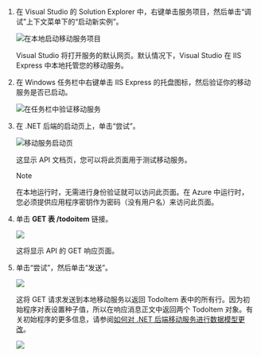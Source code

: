 
1. 在 Visual Studio 的 Solution Explorer 中，右键单击服务项目，然后单击“调试”上下文菜单下的“启动新实例”。

    ![在本地启动移动服务项目](./media/mobile-services-dotnet-backend-test-local-service-api-documentation/vs-start-debug-service-project.png)

    Visual Studio 将打开服务的默认网页。默认情况下，Visual Studio 在 IIS Express 中本地托管您的移动服务。

2. 在 Windows 任务栏中右键单击 IIS Express 的托盘图标，然后验证你的移动服务是否已启动。

     ![在任务栏中验证移动服务](./media/mobile-services-dotnet-backend-test-local-service-api-documentation/iis-express-tray.png)

3. 在 .NET 后端的启动页上，单击“尝试”。

    ![移动服务启动页](./media/mobile-services-dotnet-backend-test-local-service-api-documentation/service-welcome-page.png)

    这显示 API 文档页，您可以将此页面用于测试移动服务。

    >[!NOTE]
    >在本地运行时，无需进行身份验证就可以访问此页面。在 Azure 中运行时，您必须提供应用程序密钥作为密码（没有用户名）来访问此页面。

4. 单击 **GET 表 /todoitem** 链接。

    ![](./media/mobile-services-dotnet-backend-test-local-service-api-documentation/service-api-documentation-page.png)

    这将显示 API 的 GET 响应页面。

5. 单击“尝试”，然后单击“发送”。

    ![](./media/mobile-services-dotnet-backend-test-local-service-api-documentation/service-try-this-out-get-todoitems.png)

    这将 GET 请求发送到本地移动服务以返回 TodoItem 表中的所有行。因为初始程序对表设置种子值，所以在响应消息正文中返回两个 TodoItem 对象。有关初始程序的更多信息，请参阅[如何对 .NET 后端移动服务进行数据模型更改](../articles/mobile-services/mobile-services-dotnet-backend-how-to-use-code-first-migrations.md)。

    ![](./media/mobile-services-dotnet-backend-test-local-service-api-documentation/service-try-this-out-get-response.png)

<!---HONumber=71-->